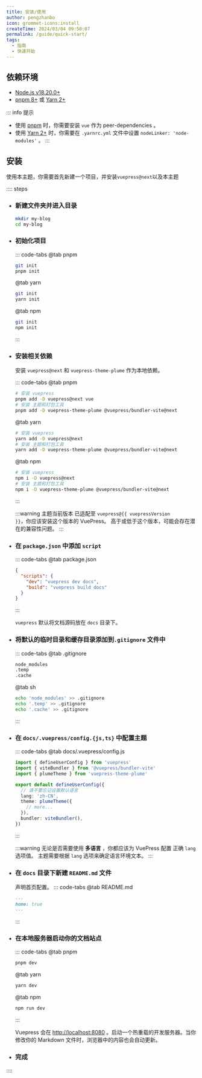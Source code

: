 ```yaml
---
title: 安装/使用
author: pengzhanbo
icon: grommet-icons:install
createTime: 2024/03/04 09:50:07
permalink: /guide/quick-start/
tags:
  - 指南
  - 快速开始
---
```


<script setup>
const vuepressVersion = __VUEPRESS_VERSION__
</script>

## 依赖环境

- [Node.js v18.20.0+](https://nodejs.org/)
- [pnpm 8+](https://pnpm.io/zh/) 或 [Yarn 2+](https://yarnpkg.com/)

::: info 提示

- 使用 [pnpm](https://pnpm.io/zh/) 时，你需要安装 `vue` 作为 peer-dependencies 。
- 使用 [Yarn 2+](https://yarnpkg.com/) 时，你需要在 `.yarnrc.yml` 文件中设置 `nodeLinker: 'node-modules'` 。
:::

## 安装

使用本主题，你需要首先新建一个项目，并安装`vuepress@next`以及本主题

:::: steps

- ### 新建文件夹并进入目录

  ``` sh :no-line-numbers
  mkdir my-blog
  cd my-blog
  ```

- ### 初始化项目

  ::: code-tabs
  @tab pnpm

  ``` sh :no-line-numbers
  git init
  pnpm init
  ```

  @tab yarn

  ``` sh :no-line-numbers
  git init
  yarn init
  ```

  @tab npm

  ``` sh :no-line-numbers
  git init
  npm init
  ```

  :::

- ### 安装相关依赖

  安装 `vuepress@next` 和 `vuepress-theme-plume` 作为本地依赖。

  ::: code-tabs
  @tab pnpm

  ```sh :no-line-numbers
  # 安装 vuepress
  pnpm add -D vuepress@next vue
  # 安装 主题和打包工具
  pnpm add -D vuepress-theme-plume @vuepress/bundler-vite@next
  ```

  @tab yarn

  ``` sh :no-line-numbers
  # 安装 vuepress
  yarn add -D vuepress@next
  # 安装 主题和打包工具
  yarn add -D vuepress-theme-plume @vuepress/bundler-vite@next
  ```

  @tab npm

  ``` sh :no-line-numbers
  # 安装 vuepress
  npm i -D vuepress@next
  # 安装 主题和打包工具
  npm i -D vuepress-theme-plume @vuepress/bundler-vite@next
  ```

  :::

  :::warning
  主题当前版本 已适配至 <code>vuepress@{{ vuepressVersion }}</code>，你应该安装这个版本的 VuePress。
  高于或低于这个版本，可能会存在潜在的兼容性问题。
  :::

- ### 在 `package.json` 中添加 `script`

  ::: code-tabs
  @tab package.json

  ``` json :no-line-numbers
  {
    "scripts": {
      "dev": "vuepress dev docs",
      "build": "vuepress build docs"
    }
  }
  ```

  :::

  `vuepress` 默认将文档源码放在 `docs` 目录下。

- ### 将默认的临时目录和缓存目录添加到`.gitignore` 文件中

  ::: code-tabs
  @tab .gitignore

  ``` txt :no-line-numbers
  node_modules
  .temp
  .cache
  ```

  @tab sh

  ``` sh :no-line-numbers
  echo 'node_modules' >> .gitignore
  echo '.temp' >> .gitignore
  echo '.cache' >> .gitignore
  ```

  :::

- ### 在 `docs/.vuepress/config.{js,ts}` 中配置主题

  ::: code-tabs
  @tab docs/.vuepress/config.js

  ``` ts :no-line-numbers
  import { defineUserConfig } from 'vuepress'
  import { viteBundler } from '@vuepress/bundler-vite'
  import { plumeTheme } from 'vuepress-theme-plume'

  export default defineUserConfig({
    // 请不要忘记设置默认语言
    lang: 'zh-CN',
    theme: plumeTheme({
      // more...
    }),
    bundler: viteBundler(),
  })
  ```

  :::

  :::warning
  无论是否需要使用 __多语言__ ，你都应该为 VuePress 配置 正确 `lang` 选项值。
  主题需要根据 `lang` 选项来确定语言环境文本。
  :::

- ### 在 `docs` 目录下新建 `README.md` 文件

  声明首页配置。
  ::: code-tabs
  @tab README.md

  ``` md :no-line-numbers
  ---
  home: true
  ---
  ```

  :::

- ### 在本地服务器启动你的文档站点

  ::: code-tabs
  @tab pnpm

  ```sh :no-line-numbers
  pnpm dev
  ```

  @tab yarn

  ``` sh :no-line-numbers
  yarn dev
  ```

  @tab npm

  ``` sh :no-line-numbers
  npm run dev
  ```

  :::

  Vuepress 会在 [http://localhost:8080](http://localhost:8080) 。启动一个热重载的开发服务器。当你修改你的 Markdown 文件时，浏览器中的内容也会自动更新。

- ### 完成

::::
